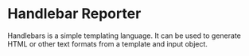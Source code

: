 
# Handlebar Reporter

Handlebars is a simple templating language. It can be used to generate HTML or other text formats from a template and input object.
